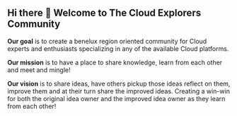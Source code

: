## Hi there 👋 Welcome to The Cloud Explorers Community


**Our goal** is to create a benelux region oriented community for Cloud experts and enthusiasts specializing in any of the available Cloud platforms.

**Our mission** is to have a place to share knowledge, learn from each other and meet and mingle!

**Our vision** is to share ideas, have others pickup those ideas reflect on them, improve them and at their turn share the improved ideas. 
Creating a win-win for both the original idea owner and the improved idea owner as they learn from each other!
